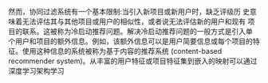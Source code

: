 然而，协同过滤系统有一个基本限制:当引入新项目或新用户时，缺乏评级历 史意味着无法评估其与其他项目或用户的相似性，或者说无法评估新的用户和现有 项目的联系。这被称为冷启动推荐问题。解决冷启动推荐问题的一般方式是引入单 个用户和项目的额外信息。例如，该额外信息可以是用户简要信息或每个项目的特 征。使用这种信息的系统被称为基于内容的推荐系统 (content-based recommender system)。从丰富的用户特征或项目特征集到嵌入的映射可以通过深度学习架构学习